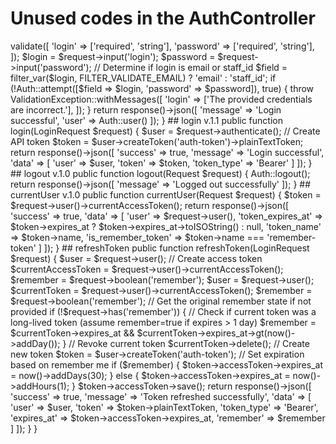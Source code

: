 # Unused codes in the AuthController

<?php

namespace App\Http\Controllers;

use App\Http\Controllers\Controller;
use App\Http\Requests\LoginRequest;
use Illuminate\Http\Request;

class AuthController extends Controller
{
## login v.1.0
    public function login(Request $request)
        {
            $request->validate([
                'login' => ['required', 'string'],
                'password' => ['required', 'string'],
            ]);

            $login = $request->input('login');
            $password = $request->input('password');

            // Determine if login is email or staff_id
            $field = filter_var($login, FILTER_VALIDATE_EMAIL) ? 'email' : 'staff_id';

            if (!Auth::attempt([$field => $login, 'password' => $password]), true) {
                throw ValidationException::withMessages([
                    'login' => ['The provided credentials are incorrect.'],
                ]);
            }

            return response()->json([
                'message' => 'Login successful',
                'user' => Auth::user()
            ]);
        }

## login v.1.1
    public function login(LoginRequest $request)
        {
            $user = $request->authenticate();

            // Create API token 
            $token = $user->createToken('auth-token')->plainTextToken;
            return response()->json([
                'success' => true,
                'message' => 'Login successful',
                'data' => [
                    'user' => $user,
                    'token' => $token,
                    'token_type' => 'Bearer'
                ]
            ]);

        }

## logout v.1.0
    public function logout(Request $request)
        {
            Auth::logout();
            
            return response()->json([
                'message' => 'Logged out successfully'
            ]);
        }

## currentUser v.1.0
    public function currentUser(Request $request)
        {
        $token = $request->user()->currentAccessToken();

        return response()->json([
            'success' => true,
            'data' => [
                'user' => $request->user(),
                'token_expires_at' => $token->expires_at ? $token->expires_at->toISOString() : null,
                'token_name' => $token->name,
                'is_remember_token' => $token->name === 'remember-token'
            ]
        ]);
        
        }

## refreshToken
    public function refreshToken(LoginRequest $request)
        {
            $user = $request->user();
            // Create access token 
            $currentAccessToken = $request->user()->currentAccessToken();

            $remember = $request->boolean('remember');

            $user = $request->user();
            $currentToken = $request->user()->currentAccessToken();
            $remember = $request->boolean('remember');

            // Get the original remember state if not provided
            if (!$request->has('remember')) {
                // Check if current token was a long-lived token (assume remember=true if expires > 1 day)
                $remember = $currentToken->expires_at && $currentToken->expires_at->gt(now()->addDay());
            }

            // Revoke current token
            $currentToken->delete();

            // Create new token
            $token = $user->createToken('auth-token');

            // Set expiration based on remember me
            if ($remember) {
                $token->accessToken->expires_at = now()->addDays(30);
            } else {
                $token->accessToken->expires_at = now()->addHours(1);
            }

            $token->accessToken->save();

            return response()->json([
                'success' => true,
                'message' => 'Token refreshed successfully',
                'data' => [
                    'user' => $user,
                    'token' => $token->plainTextToken,
                    'token_type' => 'Bearer',
                    'expires_at' => $token->accessToken->expires_at,
                    'remember' => $remember
                ]
            ]);

        }

    
}